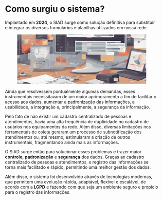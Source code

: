 # Como surgiu o sistema?

Implantado em **2024**, o SIAD surge como solução definitiva para substituir e integrar os diversos formulários e planilhas utilizados em nossa rede.

<figure><img src="../.gitbook/assets/image (1) (1) (1) (1) (1) (1) (1) (1) (1) (1) (1) (1) (1) (1) (1) (1) (1) (1) (1) (1) (1) (1) (1) (1) (1) (1) (1) (1) (1) (1) (1) (1).png" alt=""><figcaption></figcaption></figure>

Ainda que resolvessem pontualmente algumas demandas, esses instrumentais necessitavam de um maior aprimoramento a fim de facilitar o acesso aos dados, aumentar a padronização das informações, a usabilidade, a integração e, principalmente, a segurança da informação.

Pelo fato de não existir um cadastro centralizado de pessoas e atendimentos, havia uma alta frequência de duplicidade no cadastro de usuários nos equipamentos da rede. Além disso, diversas limitações nos ferramentais de coleta geraram um processo de subnotificação dos atendimentos ou, até mesmo, estimularam a criação de outros instrumentais, fragmentando ainda mais as informações.

O SIAD surge então para solucionar esses problemas e trazer maior **controle**, **padronização** e **segurança** dos dados. Graças ao cadastro centralizado de pessoas e atendimentos, o registro das informações se torna mais facilitado e rápido, permitindo uma melhor gestão dos dados.

Além disso, o sistema foi desenvolvido através de tecnologias modernas, que permitem uma evolução rápida, adaptável, flexível e escalável, de acordo com a **LGPD** e fazendo com que seja um ambiente seguro e propício para o registro das informações.
